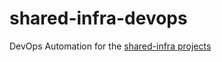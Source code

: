 # shared-infra-devops

DevOps Automation for the [shared-infra projects](https://github.com/vplauzon/shared-infra)
